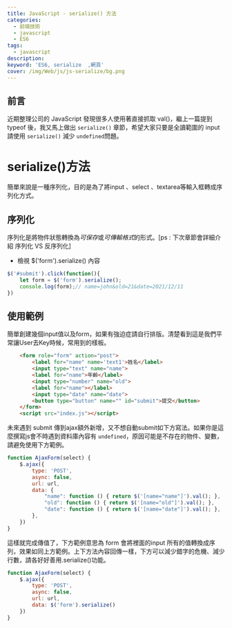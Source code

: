 ```yaml
---
title: JavaScript - serialize() 方法
categories: 
  - 前端技術
  - javascript
  - ES6
tags: 
  - javascript
description:
keyword: 'ES6, serialize  ,網頁'
cover: /img/Web/js/js-serialize/bg.png
---
```

## 前言
近期整理公司的 JavaScript 發現很多人使用著直接抓取 val()，繼上一篇提到 typeof 後，我又馬上做出 ```serialize()``` 章節，希望大家只要是全讀範圍的 input 請使用 ```serialize()``` 減少 ```undefined```問題。 

# serialize()方法
簡單來說是一種序列化，目的是為了將input 、select 、textarea等輸入框轉成序列化方式。

## 序列化
序列化是將物件狀態轉換為*可保存*或*可傳輸格式*的形式。[ps : 下次章節會詳細介紹 序列化 VS 反序列化]

- 檢視 $('form').serialize() 內容
```js
$('#submit').click(function(){
    let form = $('form').serialize();
    console.log(form);// name=john&old=21&date=2021/12/11
})
```

## 使用範例
簡單創建幾個input值以及form，如果有強迫症請自行排版。清楚看到這是我們平常讓User去Key時候，常用到的樣板。
```html
    <form role="form" action="post">
        <label for="name" name='text1'>姓名</label>
        <input type="text" name="name">
        <label for="name">年齡</label>
        <input type="number" name="old">
        <label for="name"></label>
        <input type="date" name="date">
        <button type="button" name="" id="submit">提交</button>
    </form>
    <script src="index.js"></script>
```
未來遇到 submit 傳到ajax額外新增，又不想自動submit如下方寫法。如果你是這麼撰寫js會不時遇到資料庫內容有 ```undefined```，原因可能是不存在的物件、變數，請避免使用下方範例。
```js
function AjaxForm(select) {
    $.ajax({
        type: 'POST',
        async: false,
        url: url,
        data: {
            "name": function () { return $('[name="name"]').val(); },
            "old": function () { return $('[name="old"]').val(); },
            "date": function () { return $('[name="date"]').val(); },
        },
    })
}
```
這樣就完成傳值了，下方範例意思為 form 會將裡面的input 所有的值轉換成序列，效果如同上方範例。上下方法內容回傳一樣，下方可以減少錯字的危機、減少行數，請各好好善用.serialize()功能。
```js
function AjaxForm(select) {
    $.ajax({
        type: 'POST',
        async: false,
        url: url,
        data: $('form').serialize()
    })
}
```
